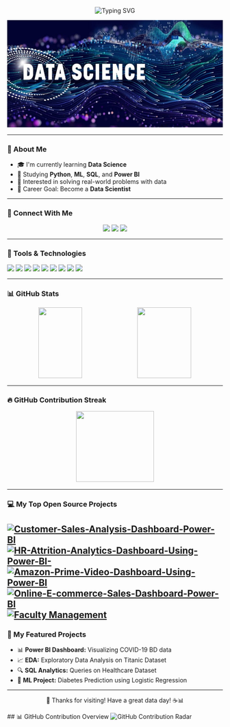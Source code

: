 <!-- Typing Intro Banner -->
<p align="center">
  <img src="https://readme-typing-svg.herokuapp.com?font=Fira+Code&duration=3000&pause=1000&color=F79520&width=600&lines=Hi+I'm+Senarul+Islam+👋;Aspiring+Data+Scientist+🔍;Love+Machine+Learning+%26+AI+🤖;Welcome+to+my+GitHub+Profile+💻" alt="Typing SVG" />
</p>

<!-- Profile Banner GIF -->
<p align="center">
  <img src="https://github.com/SENARUL-2S/SENARUL-2S/blob/main/datasci.jpg" width="900" height ="250" alt="Coding gif"/>
</p>

---

### 🧠 About Me
- 🎓 I'm currently learning **Data Science**
- 📘 Studying **Python**, **ML**, **SQL**, and **Power BI**
- 🧪 Interested in solving real-world problems with data
- 🎯 Career Goal: Become a **Data Scientist**

---
### 🔗 Connect With Me
<p align="center">
  <a href="mailto:mdsenarul72@email.com"><img src="https://img.shields.io/badge/Email-D14836?style=for-the-badge&logo=gmail&logoColor=white"/></a>
  <a href="https://www.linkedin.com/in/md-senarul-islam-a7092a2b7/)"><img src="https://img.shields.io/badge/LinkedIn-blue?style=for-the-badge&logo=linkedin&logoColor=white"/></a>
  <a href="https://github.com/SENARUL-2S"><img src="https://img.shields.io/badge/GitHub-black?style=for-the-badge&logo=github&logoColor=white"/></a>
</p>

---

### 💼 Tools & Technologies
<p>
  <img src="https://img.shields.io/badge/Python-306998?style=for-the-badge&logo=python&logoColor=white"/>
  <img src="https://img.shields.io/badge/Numpy-013243?style=for-the-badge&logo=numpy&logoColor=white"/>
  <img src="https://img.shields.io/badge/Pandas-150458?style=for-the-badge&logo=pandas"/>
  <img src="https://img.shields.io/badge/Matplotlib-120253?style=for-the-badge&logo=matplotlib"/>
  <img src="https://img.shields.io/badge/Seaborn-320253?style=for-the-badge&logo=seaborn"/>
  <img src="https://img.shields.io/badge/Scikit--learn-F7931E?style=for-the-badge&logo=scikit-learn"/>
  <img src="https://img.shields.io/badge/Tensorflow-FF6F00?style=for-the-badge&logo=tensorflow"/>
  <img src="https://img.shields.io/badge/PowerBI-F2C811?style=for-the-badge&logo=powerbi"/>
  <img src="https://img.shields.io/badge/MySQL-00758F?style=for-the-badge&logo=mysql&logoColor=white"/>
</p>

---

### 📊 GitHub Stats
<p align="center">
  <img src="https://github-readme-stats.vercel.app/api?username=SENARUL-2S&show_icons=true&theme=radical&rank_icon=github" width="45%" height="165"/>
  <img src="https://github-readme-stats.vercel.app/api/top-langs/?username=SENARUL-2S&layout=compact&theme=radical" width="50%" height="165"/>
</p>


---

### 🔥 GitHub Contribution Streak
<p align="center">
  <img src="https://github-readme-streak-stats.herokuapp.com/?user=SENARUL-2S&theme=radical" width="60%" height="165" />
</p>

---

### 💻 My Top Open Source Projects
[![Customer-Sales-Analysis-Dashboard-Power-BI](https://github-readme-stats.vercel.app/api/pin/?username=SENARUL-2S&repo=Customer-Sales-Analysis-Dashboard-Power-BI&theme=dark)](https://github.com/SENARUL-2S/Customer-Sales-Analysis-Dashboard-Power-BI)
[![HR-Attrition-Analytics-Dashboard-Using-Power-BI-](https://github-readme-stats.vercel.app/api/pin/?username=SENARUL-2S&repo=HR-Attrition-Analytics-Dashboard-Using-Power-BI-&theme=dark)](https://github.com/SENARUL-2S/HR-Attrition-Analytics-Dashboard-Using-Power-BI-)
[![Amazon-Prime-Video-Dashboard-Using-Power-BI](https://github-readme-stats.vercel.app/api/pin/?username=SENARUL-2S&repo=Amazon-Prime-Video-Dashboard-Using-Power-BI&theme=dark)](https://github.com/SENARUL-2S/Amazon-Prime-Video-Dashboard-Using-Power-BI)
[![Online-E-commerce-Sales-Dashboard-Power-BI](https://github-readme-stats.vercel.app/api/pin/?username=SENARUL-2S&repo=Online-E-commerce-Sales-Dashboard-Power-BI-&theme=dark)](https://github.com/SENARUL-2S/Online-E-commerce-Sales-Dashboard-Power-BI-)
[![Faculty Management](https://github-readme-stats.vercel.app/api/pin/?username=SENARUL-2S&repo=Faculty-Management-System&theme=dark)](https://github.com/SENARUL-2S/Faculty-Management-System) 
---

### 📌 My Featured Projects
- 📊 **Power BI Dashboard:** Visualizing COVID-19 BD data
- 📈 **EDA:** Exploratory Data Analysis on Titanic Dataset
- 🔍 **SQL Analytics:** Queries on Healthcare Dataset
- 🤖 **ML Project:** Diabetes Prediction using Logistic Regression

---


<p align="center", font-family="bold" font-size="18">
  🧡 Thanks for visiting! Have a great data day! ☕📊
</p>
## 📊 GitHub Contribution Overview

<img src="https://github.com/SENARUL-2S/SENARUL-2S/blob/main/contribution-chart.png?raw=true" width="300" alt="GitHub Contribution Radar" />
